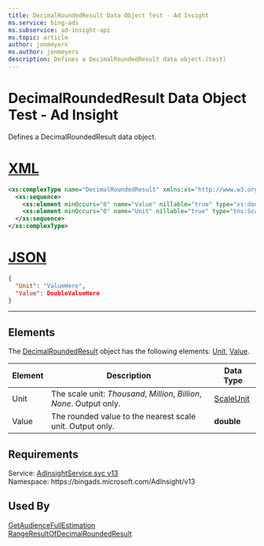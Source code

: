 ```yaml
---
title: DecimalRoundedResult Data Object Test - Ad Insight
ms.service: bing-ads
ms.subservice: ad-insight-api
ms.topic: article
author: jonmeyers
ms.author: jonmeyers
description: Defines a DecimalRoundedResult data object.(test)
---
```

# DecimalRoundedResult Data Object Test - Ad Insight
Defines a DecimalRoundedResult data object.

# [XML](#tab/xml)

```xml
<xs:complexType name="DecimalRoundedResult" xmlns:xs="http://www.w3.org/2001/XMLSchema">
  <xs:sequence>
    <xs:element minOccurs="0" name="Value" nillable="true" type="xs:double" />
    <xs:element minOccurs="0" name="Unit" nillable="true" type="tns:ScaleUnit" />
  </xs:sequence>
</xs:complexType>
```

# [JSON](#tab/json)

```json
{
  "Unit": "ValueHere",
  "Value": DoubleValueHere
}
```

-----

## <a name="elements"></a>Elements

The [DecimalRoundedResult](decimalroundedresult.md) object has the following elements: [Unit](#unit), [Value](#value).

|Element|Description|Data Type|
|-----------|---------------|-------------|
|<a name="unit"></a>Unit|The scale unit: *Thousand*, *Million*, *Billion*, *None*. Output only.|[ScaleUnit](scaleunit.md)|
|<a name="value"></a>Value|The rounded value to the nearest scale unit. Output only.|**double**|

## Requirements
Service: [AdInsightService.svc v13](https://adinsight.api.bingads.microsoft.com/Api/Advertiser/AdInsight/v13/AdInsightService.svc)  
Namespace: https\://bingads.microsoft.com/AdInsight/v13  

## Used By
[GetAudienceFullEstimation](getaudiencefullestimation.md)  
[RangeResultOfDecimalRoundedResult](rangeresultofdecimalroundedresult.md)  
